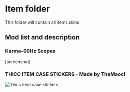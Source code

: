 # Item folder
This folder will contain all items skins

## Mod list and description

### Karma-60Hz Scopes
[screenshot]

### THICC ITEM CASE STICKERS - Made by TheMaoci
![Thicc item case stickers](https://cdn.discordapp.com/attachments/602532199228637185/677210695665713188/unknown.png)